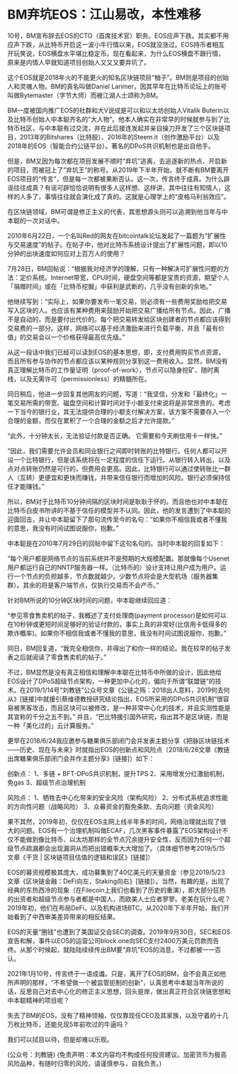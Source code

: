 # BM弃坑EOS：江山易改，本性难移

10号，BM宣布辞去EOS的CTO（首席技术官）职务。EOS应声下跌。其实都不用应声下跌，从比特币开启这一波小牛行情以来，EOS就没涨过。EOS持币者相互开玩笑说，EOS横盘水平堪比稳定币。现在看起来，为什么EOS横盘不跟行情，原来是内情人早就知道项目创始人又又又要弃坑了。

这个EOS就是2018年火的不能更火的知名区块链项目“柚子”。BM则是项目的创始人和灵魂人物。BM的真名叫做Daniel Larimer，因其早年在比特币论坛上的账号叫做Bytemaster（字节大师）而被江湖人士颂称为BM。

BM一度被国内推广EOS的社群和大V说成是可以和以太坊创始人Vitalik Buterin以及比特币创始人中本聪齐名的“大人物”。他本人确实在非常早的时候就参与到了比特币社区，与中本聪有过交流，并在此后接连发起并亲自操刀开发了三个区块链项目，2013年的Bitshares（比特股）、2016年的Steem.it（创作激励平台）以及2018年的EOS（智能合约公链平台）。著名的DPoS共识机制也是出自他手。

但是，BM又因为每次都在项目发展不顺时“弃坑”逃离，去追逐新的热点、开启新的项目，而被冠上了”弃坑王”的称号。从2019年下半年开始，就不断有BM要离开EOS项目的“传言”，但是每一次都被果断否认。这一次，传言终于成真。为什么辟谣往往成真？有谣可辟恰恰说明有很多人这样想、这样讲，其中往往有知情人，这样的人多了，事情往往就会演化成了真的。这就是心理学上的“皮格马利翁效应”。

在区块链领域，BM可谓是修正主义的代表，其思想源头则可以追溯到他当年与中本聪的一次对话中。

2010年6月22日，一个名叫Red的网友在bitcointalk论坛发起了一篇题为“扩展性与交易速度”的帖子。在帖子中，他对比特币系统设计提出了扩展性问题，即以10分钟的出块速度如何应对上百万人的使用？

7月28日，BM回帖说：“根据我对经济学的理解，只有一种解决可扩展性问题的方法：定价系统。Internet带宽，CPU时间，硬盘空间等都是宝贵的资源，期望个人「捐赠时间」或在「比特币挖掘」中获利是武断的，几乎没有创新的余地。”

他继续写到：“实际上，如果你要发布一笔交易，则必须有一些费用奖励给把交易写入区块的人。也应该有某种费用来鼓励开始把交易广播给所有节点。因此，广播不是自动的，而是要付出代价的。每个把交易转发给区块创建者的节点都应该得到交易费的一部分。这样，网络可以基于经济激励来进行负载平衡，并且「最有价值」的交易会以一个价格获得最高优先级。”

从这一段话中我们已经可以读到EOS的基本思想，即，支付费用购买节点资源，而且所有参与协作的节点都应该以某种规则分享到这一费用收入。显然，BM没有真正理解比特币的工作量证明（proof-of-work），节点可以隐身挖矿、随时离线，以及无需许可（permissionless）的精髓所在。

同日稍后，他进一步回复其他网友的问题，写道：“我坚信，分发和「最终化」一笔交易所需的带宽、磁盘空间和计算时间对于小额支付来说将是非常昂贵的。考虑一下当今的银行业，其无法提供合理的小额支付解决方案，该方案不需要存入一个合理的金额，而仅在累积了一个合理的金额之后才允许提款。”

“此外，十分钟太长，无法验证付款是否正确。 它需要和今天刷信用卡一样快。”

“因此，我们需要允许会员和同业银行之间即时转账的比特银行。任何人都可以开设一个比特银行，但是该系统将在一定程度的信任下运行。从银行转入转出，以及点对点转账仍然是可行的，但费用会更高。因此，比特银行可以通过使转账比一群人（互转）更便宜和更快而赚钱，并带来信任银行而增加的风险。银行必须保持信任才能赚钱。”

所以，BM对于比特币10分钟间隔的区块时间是耿耿于怀的。而且他也对中本聪在比特币白皮书所讲的不基于信任的模型并不认同。因此，他的发言遭到了中本聪的迎面回击，并让中本聪留下了那句流传至今的名句：“如果你不相信我或者不懂我的意思，我没有时间试图说服你，抱歉。”

中本聪是在2010年7月29日的回帖中留下这句名句的。当时中本聪的回复如下：

“每个用户都是网络节点的当前系统并不是预期的大规模配置。那就像每个Usenet用户都运行自己的NNTP服务器一样。（比特币的）设计支持让用户成为用户。运行一个节点的负担越多，节点数就越少。少数节点将会是大型机场（服务器集群）。其余的将是客户端节点，仅执行交易而不会产币。”

针对BM所说的10分钟区块时间的问题，中本聪继续回应道：

“参见零食售卖机的帖子，我概述了支付处理商\(payment processor\)是如何可以在10秒钟或更短时间足够好的验证付款的，事实上真的非常好\(比信用卡低得多的欺诈概率\)。如果你不相信我或者不懂我的意思，我没有时间试图说服你，抱歉。”

同日，BM回复道，“我完全相信你，并得出了和你一样的结论。我在较早的帖子发表之后就阅读了零食售卖机的帖子。”

不过，BM显然是没有真正相信和理解中本聪在比特币中所做的设计，因此他给EOS设计了DPoS超级节点架构，一种更加中心化的，偏向于所谓“联盟链”的技术。在2019/1/14号“刘教链”公众号文章《公链之殇：2018出人意料，2019何去何从》\[链接\]中就援引蔡维德教授研究结论指出，EOS所采用的DPoS共识机制“很容易被黑客攻击，而且区块可以被修改，是一种非常中心化的技术，并且实测性能是其宣称的千分之五不到。” 并且，“巴比特援引国外研究，指出其不是区块链，而是一种「美化过的」云计算服务。”

更早在2018/6/24我应邀参与糖果俱乐部闭门会并发表主题分享《把脉区块链技术——历史、现在与未来》时就指出EOS的创新点和风险点（2018/6/26文章《教链出席糖果俱乐部闭门会并作主题分享》\[链接\]）如下：

创新点： 1、多链 + BFT-DPoS共识机制，提升TPS 2、采用增发分红激励机制，免gas 3、超级节点治理机制

风险点： 1、牺牲去中心化带来的安全风险（架构风险） 2、分布式系统追求性能的方向性问题（战略风险） 3、众募资金的豁免条款、去向问题（资金风险）

果不其然，2019年初，仅仅在EOS主网上线半年多的时间，网络治理就出现了很大的问题。EOS有一个治理机制叫做ECAF，几次黑客事件暴露了EOS架构设计不仅不能做到像比特币、以太坊那样的全节点冗余提升安全性，反而因为任何一个超级节点疏漏都会出现漏洞从而把出错概率大大增加了。（具体细节参考2019/5/15文章《干货 \| 区块链项目估值的逻辑和误区》\[链接\]）

EOS的募资规模极其庞大，成功募集到了40亿美元的天量资金（参见2019/5/23文章《区块链金融：DeFi向左，Staking向右》\[链接\]）。当然，有趣的是，出现了经典的东热西冷的现象（在Filecoin上我们也看到了历史的重演），即大部分狂热的出资者和超级节点参与者都是中国人，而欧美人士应者寥寥。老美在玩什么呢？2019年初，他们在布局DeFi，以及机构进场BTC。从2020年下半年开始，我们开始看到了中西审美差异带来的相反结果。

EOS的天量“圈钱”也遭到了美国证交会SEC的调查。2019年9月30日，SEC和EOS宣告和解，事件以EOS的运营公司block.one向SEC支付2400万美元罚款而告终。从那个时候起，就陆陆续续传出BM要“弃坑”EOS的消息，不过都被一一否认。

2021年1月10号，传言终于一语成谶。只是，离开了EOS的BM，会不会真正如他所声明的那样，“不希望做一个被监管扼制的创新”，认真思考中本聪当年所说的话，反思自己对去中心化的修正主义思想，回头是岸，做出真正符合区块链思想和中本聪精神的项目呢？

失去了BM的EOS，没有了精神领袖，仅仅靠现任CEO及其家族，以及守着的十几万枚比特币，还能兑现5年前吹过的牛逼吗？

我们可以拭目以待，但是却难以乐观。

\(公众号：刘教链\)  \(免责声明：本文内容均不构成任何投资建议。加密货币为极高风险品种，有随时归零的风险，请谨慎参与，自我负责。\)

